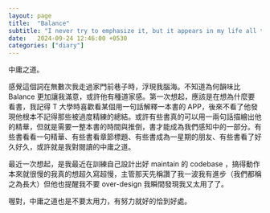 ```yaml
---
layout: page
title:  "Balance"
subtitle: "I never try to emphasize it, but it appears in my life all the time."
date:   2024-09-24 12:46:00 +0530
categories: ["diary"]
---
```

中庸之道。

感覺這個詞在無數次我走過家門前巷子時，浮現我腦海。不知道為何韻味比 Balance 更加讓我滿意，或許他有種道家感。第一次想起，應該是在想為什麼要看書，我記得 T 大學時喜歡看某個用一句話解釋一本書的 APP，後來不看了他發現他根本不記得那些被過度精練的總結。或許有些書真的可以用一兩句話描繪出他的精華，但就是需要一整本書的時間與推倒，書才能成為我們感知中的一部分。有些書看看一句精華、有些書看章節標題、有些書成為一星期的朋友、有些書看了好久好久，或許就是我對閱讀的中庸之道。

最近一次想起，是我最近在訓練自己設計出好 maintain 的 codebase ，搞得動作本來就很慢的我真的想超久寫超慢，主管那天先稱讚了我一波我有進步（我們都稱之為長大）但他也提醒我不要 over-design 我瞬間發現我又太用了了。

喔對，中庸之道也是不要太用力，有努力就好的恰到好處。

